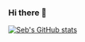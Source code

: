 ### Hi there 👋
[![Seb's GitHub stats](https://github-readme-stats.vercel.app/api?username=sebastianj0nes&count_private=trueshow_icons=true&theme=radical)](https://github.com/anuraghazra/github-readme-stats)

<!--
**sebastianj0nes/sebastianj0nes** is a ✨ _special_ ✨ repository because its `README.md` (this file) appears on your GitHub profile.

Here are some ideas to get you started:

- 🔭 I’m currently working on ...
- 🌱 I’m currently learning ...
- 👯 I’m looking to collaborate on ...
- 🤔 I’m looking for help with ...
- 💬 Ask me about ...
- 📫 How to reach me: ...
- 😄 Pronouns: ...
- ⚡ Fun fact: ...
-->
